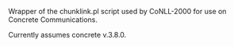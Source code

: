 Wrapper of the chunklink.pl script used by CoNLL-2000 for use on Concrete Communications.

Currently assumes concrete v.3.8.0.
